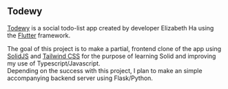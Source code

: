 ## Todewy

[Todewy](todewy.com) is a social todo-list app created by developer Elizabeth Ha using the [Flutter](flutter.dev) framework.  

The goal of this project is to make a partial, frontend clone of the app using [SolidJS](solidjs.com) and [Tailwind CSS](tailwindcss.com) for the purpose of learning Solid and improving my use of Typescript/Javascript.  
Depending on the success with this project, I plan to make an simple accompanying backend server using Flask/Python.